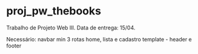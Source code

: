 # proj_pw_thebooks
Trabalho de Projeto Web III. Data de entrega: 15/04.

Necessário: 
navbar
min 3 rotas
home, lista e cadastro
template - header e footer
